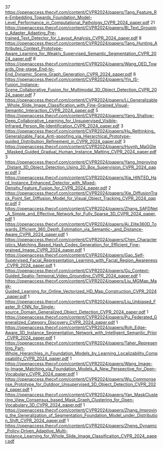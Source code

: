 37 https://openaccess.thecvf.com/content/CVPR2024/papers/Tang_Feature_Re-Embedding_Towards_Foundation_Model-Level_Performance_in_Computational_Pathology_CVPR_2024_paper.pdf
21 https://openaccess.thecvf.com/content/CVPR2024/papers/Bi_Text_Grouping_Adapter_Adapting_Pre-trained_Text_Detector_for_Layout_Analysis_CVPR_2024_paper.pdf
8 https://openaccess.thecvf.com/content/CVPR2024/papers/Tang_Hunting_Attributes_Context_Prototype-Aware_Learning_for_Weakly_Supervised_Semantic_Segmentation_CVPR_2024_paper.pdf
8 https://openaccess.thecvf.com/content/CVPR2024/papers/Wang_OED_Towards_One-stage_End-to-End_Dynamic_Scene_Graph_Generation_CVPR_2024_paper.pdf
8 https://openaccess.thecvf.com/content/CVPR2024/papers/Yin_IS-Fusion_Instance-Scene_Collaborative_Fusion_for_Multimodal_3D_Object_Detection_CVPR_2024_paper.pdf
7 https://openaccess.thecvf.com/content/CVPR2024/papers/Li_Generalizable_Whole_Slide_Image_Classification_with_Fine-Grained_Visual-Semantic_Interaction_CVPR_2024_paper.pdf
5 https://openaccess.thecvf.com/content/CVPR2024/papers/Yang_Shallow-Deep_Collaborative_Learning_for_Unsupervised_Visible-Infrared_Person_Re-Identification_CVPR_2024_paper.pdf
3 https://openaccess.thecvf.com/content/CVPR2024/papers/Hu_Rethinking_Generalizable_Face_Anti-spoofing_via_Hierarchical_Prototype-guided_Distribution_Refinement_in_CVPR_2024_paper.pdf
3 https://openaccess.thecvf.com/content/CVPR2024/papers/Huynh_MaGGIe_Masked_Guided_Gradual_Human_Instance_Matting_CVPR_2024_paper.pdf
3 https://openaccess.thecvf.com/content/CVPR2024/papers/Yang_Improving_Distant_3D_Object_Detection_Using_2D_Box_Supervision_CVPR_2024_paper.pdf
2 https://openaccess.thecvf.com/content/CVPR2024/papers/Xia_HINTED_Hard_Instance_Enhanced_Detector_with_Mixed-Density_Feature_Fusion_for_CVPR_2024_paper.pdf
2 https://openaccess.thecvf.com/content/CVPR2024/papers/Xie_DiffusionTrack_Point_Set_Diffusion_Model_for_Visual_Object_Tracking_CVPR_2024_paper.pdf
2 https://openaccess.thecvf.com/content/CVPR2024/papers/Zhang_SAFDNet_A_Simple_and_Effective_Network_for_Fully_Sparse_3D_CVPR_2024_paper.pdf
1 https://openaccess.thecvf.com/content/CVPR2024/papers/Ai_Elite360D_Towards_Efficient_360_Depth_Estimation_via_Semantic-_and_Distance-Aware_CVPR_2024_paper.pdf
1 https://openaccess.thecvf.com/content/CVPR2024/papers/Chen_Characteristics_Matching_Based_Hash_Codes_Generation_for_Efficient_Fine-grained_Image_CVPR_2024_paper.pdf
1 https://openaccess.thecvf.com/content/CVPR2024/papers/Gao_Self-Supervised_Facial_Representation_Learning_with_Facial_Region_Awareness_CVPR_2024_paper.pdf
1 https://openaccess.thecvf.com/content/CVPR2024/papers/Gu_Context-Guided_Spatio-Temporal_Video_Grounding_CVPR_2024_paper.pdf
1 https://openaccess.thecvf.com/content/CVPR2024/papers/Liu_MGMap_Mask-Guided_Learning_for_Online_Vectorized_HD_Map_Construction_CVPR_2024_paper.pdf
1 https://openaccess.thecvf.com/content/CVPR2024/papers/Liu_Unbiased_Faster_R-CNN_for_Single-source_Domain_Generalized_Object_Detection_CVPR_2024_paper.pdf
1 https://openaccess.thecvf.com/content/CVPR2024/papers/Pu_Federated_Generalized_Category_Discovery_CVPR_2024_paper.pdf
1 https://openaccess.thecvf.com/content/CVPR2024/papers/Roh_Edge-Aware_3D_Instance_Segmentation_Network_with_Intelligent_Semantic_Prior_CVPR_2024_paper.pdf
1 https://openaccess.thecvf.com/content/CVPR2024/papers/Taher_Representing_Part-Whole_Hierarchies_in_Foundation_Models_by_Learning_Localizability_Composability_CVPR_2024_paper.pdf
1 https://openaccess.thecvf.com/content/CVPR2024/papers/Wang_Image-to-Image_Matching_via_Foundation_Models_A_New_Perspective_for_Open-Vocabulary_CVPR_2024_paper.pdf
1 https://openaccess.thecvf.com/content/CVPR2024/papers/Wu_Commonsense_Prototype_for_Outdoor_Unsupervised_3D_Object_Detection_CVPR_2024_paper.pdf
1 https://openaccess.thecvf.com/content/CVPR2024/papers/Yan_MaskClustering_View_Consensus_based_Mask_Graph_Clustering_for_Open-Vocabulary_3D_CVPR_2024_paper.pdf
1 https://openaccess.thecvf.com/content/CVPR2024/papers/Zhang_Improving_the_Generalization_of_Segmentation_Foundation_Model_under_Distribution_Shift_CVPR_2024_paper.pdf
1 https://openaccess.thecvf.com/content/CVPR2024/papers/Zheng_Dynamic_Policy-Driven_Adaptive_Multi-Instance_Learning_for_Whole_Slide_Image_Classification_CVPR_2024_paper.pdf
